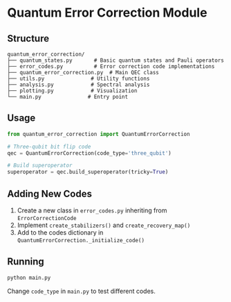 # Quantum Error Correction Module

## Structure

```
quantum_error_correction/
├── quantum_states.py       # Basic quantum states and Pauli operators
├── error_codes.py          # Error correction code implementations
├── quantum_error_correction.py  # Main QEC class
├── utils.py               # Utility functions
├── analysis.py            # Spectral analysis
├── plotting.py            # Visualization
└── main.py               # Entry point
```

## Usage

```python
from quantum_error_correction import QuantumErrorCorrection

# Three-qubit bit flip code
qec = QuantumErrorCorrection(code_type='three_qubit')

# Build superoperator
superoperator = qec.build_superoperator(tricky=True)
```

## Adding New Codes

1. Create a new class in `error_codes.py` inheriting from `ErrorCorrectionCode`
2. Implement `create_stabilizers()` and `create_recovery_map()`
3. Add to the codes dictionary in `QuantumErrorCorrection._initialize_code()`

## Running

```bash
python main.py
```

Change `code_type` in `main.py` to test different codes.